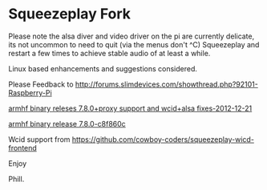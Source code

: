 Squeezeplay Fork
================


Please note the alsa diver and video driver on the pi are currently delicate, its not uncommon to need to quit (via the menus don't ^C)
Squeezeplay and restart a few times to achieve stable audio of at least a while.

Linux based enhancements and suggestions considered.

Please Feedback to http://forums.slimdevices.com/showthread.php?92101-Raspberry-Pi

[armhf binary releses 7.8.0+proxy support and wcid+alsa fixes-2012-12-21](https://www.dropbox.com/s/zjcidn706i0bwng/squeezeplay-2012-12-21.tar.gz)

[armhf binary release 7.8.0-c8f860c](https://www.dropbox.com/s/bxzznwbd5fszchj/squeezeplay-7.8.0-c8f860c.tgz)

Wcid support from https://github.com/cowboy-coders/squeezeplay-wicd-frontend

Enjoy 

Phill.

